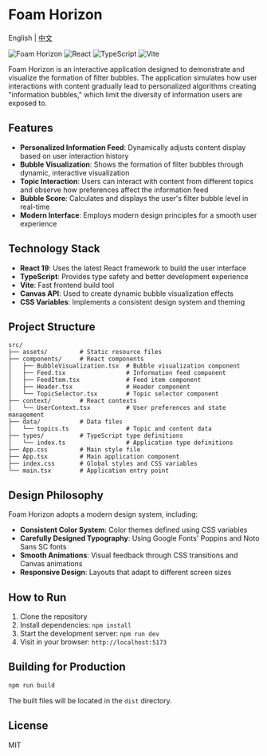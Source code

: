 # Foam Horizon

English | [中文](./README.md)

![Foam Horizon](https://img.shields.io/badge/Foam%20Horizon-1.0.0-4361ee)
![React](https://img.shields.io/badge/React-19.0.0-61DAFB)
![TypeScript](https://img.shields.io/badge/TypeScript-5.7.3-3178C6)
![Vite](https://img.shields.io/badge/Vite-6.3.1-646CFF)

Foam Horizon is an interactive application designed to demonstrate and visualize the formation of filter bubbles. The application simulates how user interactions with content gradually lead to personalized algorithms creating "information bubbles," which limit the diversity of information users are exposed to.

## Features

- **Personalized Information Feed**: Dynamically adjusts content display based on user interaction history
- **Bubble Visualization**: Shows the formation of filter bubbles through dynamic, interactive visualization
- **Topic Interaction**: Users can interact with content from different topics and observe how preferences affect the information feed
- **Bubble Score**: Calculates and displays the user's filter bubble level in real-time
- **Modern Interface**: Employs modern design principles for a smooth user experience

## Technology Stack

- **React 19**: Uses the latest React framework to build the user interface
- **TypeScript**: Provides type safety and better development experience
- **Vite**: Fast frontend build tool
- **Canvas API**: Used to create dynamic bubble visualization effects
- **CSS Variables**: Implements a consistent design system and theming

## Project Structure

```
src/
├── assets/         # Static resource files
├── components/     # React components
│   ├── BubbleVisualization.tsx  # Bubble visualization component
│   ├── Feed.tsx                 # Information feed component
│   ├── FeedItem.tsx             # Feed item component
│   ├── Header.tsx               # Header component
│   └── TopicSelector.tsx        # Topic selector component
├── context/        # React contexts
│   └── UserContext.tsx          # User preferences and state management
├── data/           # Data files
│   └── topics.ts                # Topic and content data
├── types/          # TypeScript type definitions
│   └── index.ts                 # Application type definitions
├── App.css         # Main style file
├── App.tsx         # Main application component
├── index.css       # Global styles and CSS variables
└── main.tsx        # Application entry point
```

## Design Philosophy

Foam Horizon adopts a modern design system, including:

- **Consistent Color System**: Color themes defined using CSS variables
- **Carefully Designed Typography**: Using Google Fonts' Poppins and Noto Sans SC fonts
- **Smooth Animations**: Visual feedback through CSS transitions and Canvas animations
- **Responsive Design**: Layouts that adapt to different screen sizes

## How to Run

1. Clone the repository
2. Install dependencies: `npm install`
3. Start the development server: `npm run dev`
4. Visit in your browser: `http://localhost:5173`

## Building for Production

```bash
npm run build
```

The built files will be located in the `dist` directory.

## License

MIT
